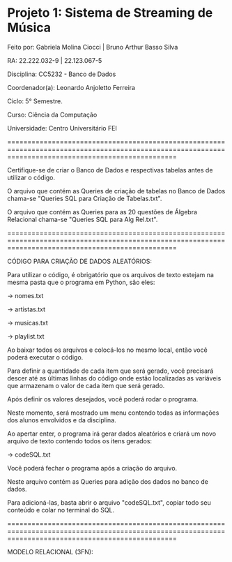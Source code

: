 # Projeto 1: Sistema de Streaming de Música

Feito por: Gabriela Molina Ciocci | Bruno Arthur Basso Silva

RA:        22.222.032-9           | 22.123.067-5  

Disciplina: CC5232 - Banco de Dados

Coordenador(a): Leonardo Anjoletto Ferreira

Ciclo: 5° Semestre. 

Curso: Ciência da Computação

Universidade: Centro Universitário FEI

======================================================================================================================================================

Certifique-se de criar o Banco de Dados e respectivas tabelas antes de utilizar o código.

O arquivo que contém as Queries de criação de tabelas no Banco de Dados chama-se "Queries SQL para Criação de Tabelas.txt".

O arquivo que contém as Queries para as 20 questões de Álgebra Relacional chama-se "Queries SQL para Alg Rel.txt".

======================================================================================================================================================

CÓDIGO PARA CRIAÇÃO DE DADOS ALEATÓRIOS:

Para utilizar o código, é obrigatório que os arquivos de texto estejam na mesma pasta que o programa em Python, são eles:

   -> nomes.txt
   
   -> artistas.txt
   
   -> musicas.txt
   
   -> playlist.txt

Ao baixar todos os arquivos e colocá-los no mesmo local, então você poderá executar o código.

Para definir a quantidade de cada item que será gerado, você precisará descer até as últimas linhas do código onde estão localizadas as variáveis que armazenam o valor de cada item que será gerado.

Após definir os valores desejados, você poderá rodar o programa.

Neste momento, será mostrado um menu contendo todas as informações dos alunos envolvidos e da disciplina.

Ao apertar enter, o programa irá gerar dados aleatórios e criará um novo arquivo de texto contendo todos os itens gerados:

   -> codeSQL.txt

Você poderá fechar o programa após a criação do arquivo.

Neste arquivo contém as Queries para adição dos dados no banco de dados.

Para adicioná-las, basta abrir o arquivo "codeSQL.txt", copiar todo seu conteúdo e colar no terminal do SQL.

======================================================================================================================================================

MODELO RELACIONAL (3FN):

